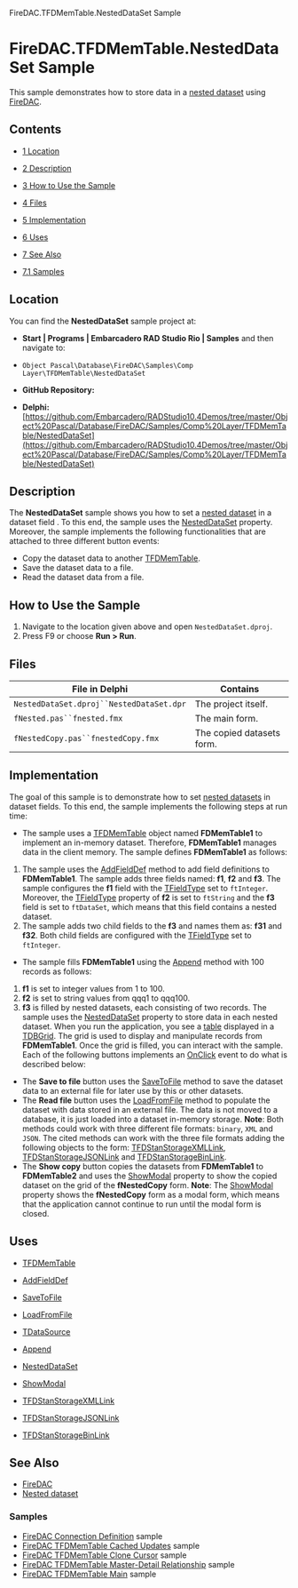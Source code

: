 FireDAC.TFDMemTable.NestedDataSet Sample[]()
# FireDAC.TFDMemTable.NestedDataSet Sample 


This sample demonstrates how to store data in a [nested dataset](http://docwiki.embarcadero.com/RADStudio/en/Working_with_Dataset_Fields#Accessing_data_in_a_nested_dataset) using [FireDAC](http://docwiki.embarcadero.com/RADStudio/en/FireDAC).
## Contents



* [1 Location](#Location)
* [2 Description](#Description)
* [3 How to Use the Sample](#How_to_Use_the_Sample)
* [4 Files](#Files)
* [5 Implementation](#Implementation)
* [6 Uses](#Uses)
* [7 See Also](#See_Also)

* [7.1 Samples](#Samples)


## Location 

You can find the **NestedDataSet** sample project at:
* **Start | Programs | Embarcadero RAD Studio Rio | Samples** and then navigate to:

* `Object Pascal\Database\FireDAC\Samples\Comp Layer\TFDMemTable\NestedDataSet`

* **GitHub Repository:**

* **Delphi:**[https://github.com/Embarcadero/RADStudio10.4Demos/tree/master/Object%20Pascal/Database/FireDAC/Samples/Comp%20Layer/TFDMemTable/NestedDataSet](https://github.com/Embarcadero/RADStudio10.4Demos/tree/master/Object%20Pascal/Database/FireDAC/Samples/Comp%20Layer/TFDMemTable/NestedDataSet)

## Description 

The **NestedDataSet** sample shows you how to set a [nested dataset](http://docwiki.embarcadero.com/RADStudio/en/Working_with_Dataset_Fields#Accessing_data_in_a_nested_dataset) in a dataset field . To this end, the sample uses the [NestedDataSet](http://docwiki.embarcadero.com/Libraries/en/Data.DB.TDataSetField.NestedDataSet) property. Moreover, the sample implements the following functionalities that are attached to three different button events:
*  Copy the dataset data to another [TFDMemTable](http://docwiki.embarcadero.com/Libraries/en/FireDAC.Comp.Client.TFDMemTable).
*  Save the dataset data to a file.
*  Read the dataset data from a file.

## How to Use the Sample 


1.  Navigate to the location given above and open `NestedDataSet.dproj`.
2.  Press F9 or choose **Run > Run**.

## Files 



| File in Delphi                         | Contains                |
|----------------------------------------|-------------------------|
|`NestedDataSet.dproj``NestedDataSet.dpr`|The project itself.      |
|`fNested.pas``fnested.fmx`              |The main form.           |
|`fNestedCopy.pas``fnestedCopy.fmx`      |The copied datasets form.|


## Implementation 

The goal of this sample is to demonstrate how to set [nested datasets](http://docwiki.embarcadero.com/RADStudio/en/Working_with_Dataset_Fields#Accessing_data_in_a_nested_dataset) in dataset fields. To this end, the sample implements the following steps at run time:
*  The sample uses a [TFDMemTable](http://docwiki.embarcadero.com/Libraries/en/FireDAC.Comp.Client.TFDMemTable) object named **FDMemTable1** to implement an in-memory dataset. Therefore, **FDMemTable1** manages data in the client memory. The sample defines **FDMemTable1** as follows:

1.  The sample uses the [AddFieldDef](http://docwiki.embarcadero.com/Libraries/en/Data.DB.TFieldDefs.AddFieldDef) method to add field definitions to **FDMemTable1**. The sample adds three fields named: **f1**, **f2** and **f3**. The sample configures the **f1** field with the [TFieldType](http://docwiki.embarcadero.com/Libraries/en/Data.DB.TFieldType) set to `ftInteger`. Moreover, the [TFieldType](http://docwiki.embarcadero.com/Libraries/en/Data.DB.TFieldType) property of **f2** is set to `ftString` and the **f3** field is set to `ftDataSet`, which means that this field contains a nested dataset.
2.  The sample adds two child fields to the **f3** and names them as: **f31** and **f32**. Both child fields are configured with the [TFieldType](http://docwiki.embarcadero.com/Libraries/en/Data.DB.TFieldType) set to `ftInteger`.

*  The sample fills **FDMemTable1** using the [Append](http://docwiki.embarcadero.com/Libraries/en/Data.DB.TDataSet.Append) method with 100 records as follows:

1. **f1** is set to integer values from 1 to 100.
2. **f2** is set to string values from qqq1 to qqq100.
3. **f3** is filled by nested datasets, each consisting of two records. The sample uses the [NestedDataSet](http://docwiki.embarcadero.com/Libraries/en/Data.DB.TDataSetField.NestedDataSet) property to store data in each nested dataset.
When you run the application, you see a [table](http://docwiki.embarcadero.com/Libraries/en/FireDAC.Comp.Client.TFDMemTable) displayed in a [TDBGrid](http://docwiki.embarcadero.com/Libraries/en/Vcl.DBGrids.TDBGrid). The grid is used to display and manipulate records from **FDMemTable1**. Once the grid is filled, you can interact with the sample. Each of the following buttons implements an [OnClick](http://docwiki.embarcadero.com/Libraries/en/Vcl.StdCtrls.TButton.OnClick) event to do what is described below:
*  The **Save to file** button uses the [SaveToFile](http://docwiki.embarcadero.com/Libraries/en/FireDAC.Comp.DataSet.TFDDataSet.SaveToFile) method to save the dataset data to an external file for later use by this or other datasets.
*  The **Read file** button uses the [LoadFromFile](http://docwiki.embarcadero.com/Libraries/en/FireDAC.Comp.DataSet.TFDDataSet.LoadFromFile) method to populate the dataset with data stored in an external file. The data is not moved to a database, it is just loaded into a dataset in-memory storage.
**Note**: Both methods could work with three different file formats: `binary`, `XML` and `JSON`. The cited methods can work with the three file formats adding the following objects to the form: [TFDStanStorageXMLLink](http://docwiki.embarcadero.com/Libraries/en/FireDAC.Stan.StorageXML.TFDStanStorageXMLLink), [TFDStanStorageJSONLink](http://docwiki.embarcadero.com/Libraries/en/FireDAC.Stan.StorageJSON.TFDStanStorageJSONLink) and [TFDStanStorageBinLink](http://docwiki.embarcadero.com/Libraries/en/FireDAC.Stan.StorageBin.TFDStanStorageBinLink).
*  The **Show copy** button copies the datasets from **FDMemTable1** to **FDMemTable2** and uses the [ShowModal](http://docwiki.embarcadero.com/Libraries/en/Vcl.Forms.TCustomForm.ShowModal) property to show the copied dataset on the grid of the **fNestedCopy** form.
**Note**: The [ShowModal](http://docwiki.embarcadero.com/Libraries/en/Vcl.Forms.TCustomForm.ShowModal) property shows the **fNestedCopy** form as a modal form, which means that the application cannot continue to run until the modal form is closed.
## Uses 


* [TFDMemTable](http://docwiki.embarcadero.com/Libraries/en/FireDAC.Comp.Client.TFDMemTable)

* [AddFieldDef](http://docwiki.embarcadero.com/Libraries/en/Data.DB.TFieldDefs.AddFieldDef)
* [SaveToFile](http://docwiki.embarcadero.com/Libraries/en/FireDAC.Comp.DataSet.TFDDataSet.SaveToFile)
* [LoadFromFile](http://docwiki.embarcadero.com/Libraries/en/FireDAC.Comp.DataSet.TFDDataSet.LoadFromFile)

* [TDataSource](http://docwiki.embarcadero.com/Libraries/en/Data.DB.TDataSource)

* [Append](http://docwiki.embarcadero.com/Libraries/en/Data.DB.TDataSet.Append)
* [NestedDataSet](http://docwiki.embarcadero.com/Libraries/en/Data.DB.TDataSetField.NestedDataSet)

* [ShowModal](http://docwiki.embarcadero.com/Libraries/en/Vcl.Forms.TCustomForm.ShowModal)
* [TFDStanStorageXMLLink](http://docwiki.embarcadero.com/Libraries/en/FireDAC.Stan.StorageXML.TFDStanStorageXMLLink)
* [TFDStanStorageJSONLink](http://docwiki.embarcadero.com/Libraries/en/FireDAC.Stan.StorageJSON.TFDStanStorageJSONLink)
* [TFDStanStorageBinLink](http://docwiki.embarcadero.com/Libraries/en/FireDAC.Stan.StorageBin.TFDStanStorageBinLink)

## See Also 


* [FireDAC](http://docwiki.embarcadero.com/RADStudio/en/FireDAC)
* [Nested dataset](http://docwiki.embarcadero.com/RADStudio/en/Working_with_Dataset_Fields#Accessing_data_in_a_nested_dataset)

### Samples 


* [FireDAC Connection Definition](http://docwiki.embarcadero.com/CodeExamples/en/FireDAC.ConnectionDefs_Sample) sample
* [FireDAC TFDMemTable Cached Updates](http://docwiki.embarcadero.com/CodeExamples/en/FireDAC.TFDMemTable.CachedUpdates_Sample) sample
* [FireDAC TFDMemTable Clone Cursor](http://docwiki.embarcadero.com/CodeExamples/en/FireDAC.TFDMemTable.CloneCursor_Sample) sample
* [FireDAC TFDMemTable Master-Detail Relationship](http://docwiki.embarcadero.com/CodeExamples/en/FireDAC.TFDMemTable.MasterDetail_Sample) sample
* [FireDAC TFDMemTable Main](http://docwiki.embarcadero.com/CodeExamples/en/FireDAC.TFDMemTable.Main_Sample) sample





